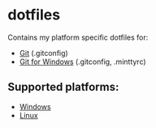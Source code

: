 # dotfiles
Contains my platform specific dotfiles for:
* [Git](https://git-scm.com/) (.gitconfig)
* [Git for Windows](https://gitforwindows.org/) (.gitconfig, .minttyrc)

## Supported platforms:
* [Windows](https://github.com/EnnoxHD/dotfiles/tree/windows)
* [Linux](https://github.com/EnnoxHD/dotfiles/tree/linux)

